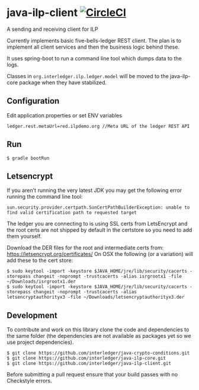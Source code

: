 # java-ilp-client [![CircleCI](https://circleci.com/gh/interledger/java-ilp-client.svg?style=svg)](https://circleci.com/gh/interledger/java-ilp-client)

A sending and receiving client for ILP

Currently implements basic five-bells-ledger REST client. The plan is to implement all client services and then the business logic behind these.

It uses spring-boot to run a command line tool which dumps data to the logs.

Classes in `org.interledger.ilp.ledger.model` will be moved to the java-ilp-core package when they have stabilized.

## Configuration

Edit application.properties or set ENV variables

```
ledger.rest.metaUrl=red.ilpdemo.org //Meta URL of the ledger REST API
```

## Run

```
$ gradle bootRun
```

## Letsencrypt

If you aren't running the very latest JDK you may get the following error running the command line tool:

```
sun.security.provider.certpath.SunCertPathBuilderException: unable to find valid certification path to requested target
```

The ledger you are connecting to is using SSL certs from LetsEncrypt and the root certs are not shipped by default in the certstore so you need to add them yourself.

Download the DER files for the root and intermediate certs from: https://letsencrypt.org/certificates/
On OSX the following (or a variation) will add these to the cert store:

```
$ sudo keytool -import -keystore $JAVA_HOME/jre/lib/security/cacerts -storepass changeit -noprompt -trustcacerts -alias isrgrootx1 -file ~/Downloads/isrgrootx1.der
$ sudo keytool -import -keystore $JAVA_HOME/jre/lib/security/cacerts -storepass changeit -noprompt -trustcacerts -alias letsencryptauthorityx3 -file ~/Downloads/letsencryptauthorityx3.der
``` 

## Development

To contribute and work on this library clone the code and dependencies to the same folder (the dependencies are not available as packages yet so we use project dependencies).

```
$ git clone https://github.com/interledger/java-crypto-conditions.git
$ git clone https://github.com/interledger/java-ilp-core.git
$ git clone https://github.com/interledger/java-ilp-client.git
```

Before submitting a pull request ensure that your build passes with no Checkstyle errors.
